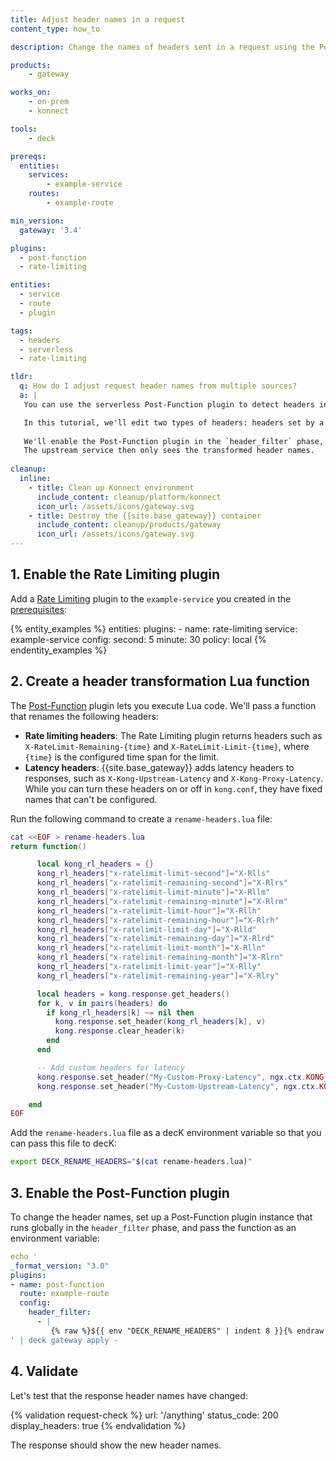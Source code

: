 ```yaml
---
title: Adjust header names in a request
content_type: how_to

description: Change the names of headers sent in a request using the Post-Function plugin.

products:
    - gateway

works_on:
    - on-prem
    - konnect

tools:
    - deck

prereqs:
  entities:
    services:
        - example-service
    routes:
        - example-route

min_version:
  gateway: '3.4'

plugins:
  - post-function
  - rate-limiting

entities:
  - service
  - route
  - plugin

tags:
  - headers
  - serverless
  - rate-limiting

tldr:
  q: How do I adjust request header names from multiple sources?
  a: |
   You can use the serverless Post-Function plugin to detect headers in a request and transform them into custom header names.

   In this tutorial, we'll edit two types of headers: headers set by a plugin (in this case, Rate Limiting), and latency headers from {{site.base_gateway}}.
   
   We'll enable the Post-Function plugin in the `header_filter` phase, where it will look for a configured list of headers, then transform those headers into different names.
   The upstream service then only sees the transformed header names.
  
cleanup:
  inline:
    - title: Clean up Konnect environment
      include_content: cleanup/platform/konnect
      icon_url: /assets/icons/gateway.svg
    - title: Destroy the {{site.base_gateway}} container
      include_content: cleanup/products/gateway
      icon_url: /assets/icons/gateway.svg
---
```


## 1. Enable the Rate Limiting plugin

Add a [Rate Limiting](/plugins/rate-limiting/) plugin to the `example-service` you created in the [prerequisites](#prerequisites):

{% entity_examples %}
entities:
  plugins:
    - name: rate-limiting
      service: example-service
      config:
        second: 5
        minute: 30
        policy: local
{% endentity_examples %}

## 2. Create a header transformation Lua function

The [Post-Function](/plugins/post-function/) plugin lets you execute Lua code. 
We'll pass a function that renames the following headers:

* **Rate limiting headers**: The Rate Limiting plugin returns headers such as `X-RateLimit-Remaining-{time}` and `X-RateLimit-Limit-{time}`, 
where `{time}` is the configured time span for the limit.
* **Latency headers**: {{site.base_gateway}} adds latency headers to responses, such as `X-Kong-Upstream-Latency` and `X-Kong-Proxy-Latency`.
While you can turn these headers on or off in `kong.conf`, they have fixed names that can't be configured. 

Run the following command to create a `rename-headers.lua` file:

```lua
cat <<EOF > rename-headers.lua
return function()

      local kong_rl_headers = {}
      kong_rl_headers["x-ratelimit-limit-second"]="X-Rlls"
      kong_rl_headers["x-ratelimit-remaining-second"]="X-Rlrs"
      kong_rl_headers["x-ratelimit-limit-minute"]="X-Rllm"
      kong_rl_headers["x-ratelimit-remaining-minute"]="X-Rlrm"
      kong_rl_headers["x-ratelimit-limit-hour"]="X-Rllh"
      kong_rl_headers["x-ratelimit-remaining-hour"]="X-Rlrh"
      kong_rl_headers["x-ratelimit-limit-day"]="X-Rlld"
      kong_rl_headers["x-ratelimit-remaining-day"]="X-Rlrd"
      kong_rl_headers["x-ratelimit-limit-month"]="X-Rlln"
      kong_rl_headers["x-ratelimit-remaining-month"]="X-Rlrn"
      kong_rl_headers["x-ratelimit-limit-year"]="X-Rlly"
      kong_rl_headers["x-ratelimit-remaining-year"]="X-Rlry"

      local headers = kong.response.get_headers()
      for k, v in pairs(headers) do
        if kong_rl_headers[k] ~= nil then
          kong.response.set_header(kong_rl_headers[k], v)
          kong.response.clear_header(k)
        end
      end

      -- Add custom headers for latency
      kong.response.set_header("My-Custom-Proxy-Latency", ngx.ctx.KONG_PROXY_LATENCY)
      kong.response.set_header("My-Custom-Upstream-Latency", ngx.ctx.KONG_WAITING_TIME)

    end
EOF
```

Add the `rename-headers.lua` file as a decK environment variable so that you can pass this file to decK:

```sh
export DECK_RENAME_HEADERS="$(cat rename-headers.lua)"
```

## 3. Enable the Post-Function plugin

To change the header names, set up a Post-Function plugin instance that runs globally in the `header_filter` phase, and pass the function as an environment variable:

```yaml
echo '
_format_version: "3.0"
plugins:
- name: post-function
  route: example-route
  config:
    header_filter:
      - |
         {% raw %}${{ env "DECK_RENAME_HEADERS" | indent 8 }}{% endraw %}
' | deck gateway apply -
```

## 4. Validate

Let's test that the response header names have changed:

{% validation request-check %}
url: '/anything'
status_code: 200
display_headers: true
{% endvalidation %}

The response should show the new header names.
